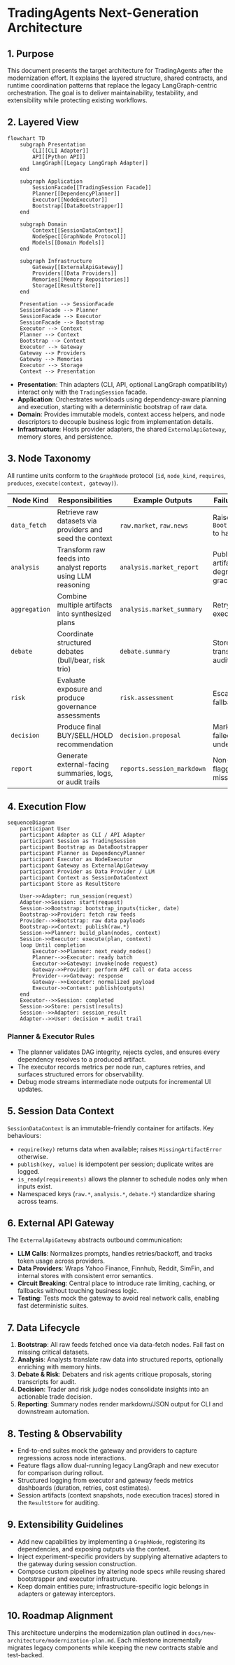 # TradingAgents Next-Generation Architecture

## 1. Purpose
This document presents the target architecture for TradingAgents after the modernization effort. It explains the layered structure, shared contracts, and runtime coordination patterns that replace the legacy LangGraph-centric orchestration. The goal is to deliver maintainability, testability, and extensibility while protecting existing workflows.

## 2. Layered View
```mermaid
flowchart TD
    subgraph Presentation
        CLI[[CLI Adapter]]
        API[[Python API]]
        LangGraph[[Legacy LangGraph Adapter]]
    end

    subgraph Application
        SessionFacade[[TradingSession Facade]]
        Planner[[DependencyPlanner]]
        Executor[[NodeExecutor]]
        Bootstrap[[DataBootstrapper]]
    end

    subgraph Domain
        Context[[SessionDataContext]]
        NodeSpec[[GraphNode Protocol]]
        Models[[Domain Models]]
    end

    subgraph Infrastructure
        Gateway[[ExternalApiGateway]]
        Providers[[Data Providers]]
        Memories[[Memory Repositories]]
        Storage[[ResultStore]]
    end

    Presentation --> SessionFacade
    SessionFacade --> Planner
    SessionFacade --> Executor
    SessionFacade --> Bootstrap
    Executor --> Context
    Planner --> Context
    Bootstrap --> Context
    Executor --> Gateway
    Gateway --> Providers
    Gateway --> Memories
    Executor --> Storage
    Context --> Presentation
```

- **Presentation**: Thin adapters (CLI, API, optional LangGraph compatibility) interact only with the `TradingSession` facade.
- **Application**: Orchestrates workloads using dependency-aware planning and execution, starting with a deterministic bootstrap of raw data.
- **Domain**: Provides immutable models, context access helpers, and node descriptors to decouple business logic from implementation details.
- **Infrastructure**: Hosts provider adapters, the shared `ExternalApiGateway`, memory stores, and persistence.

## 3. Node Taxonomy
All runtime units conform to the `GraphNode` protocol (`id`, `node_kind`, `requires`, `produces`, `execute(context, gateway)`).

| Node Kind       | Responsibilities | Example Outputs | Failure Handling |
|-----------------|------------------|-----------------|------------------|
| `data_fetch`    | Retrieve raw datasets via providers and seed the context | `raw.market`, `raw.news` | Raise `BootstrapFailure` to halt early |
| `analysis`      | Transform raw feeds into analyst reports using LLM reasoning | `analysis.market_report` | Publish partial artifacts, degrade gracefully |
| `aggregation`   | Combine multiple artifacts into synthesized plans | `analysis.market_summary` | Retry logic via executor |
| `debate`        | Coordinate structured debates (bull/bear, risk trio) | `debate.summary` | Store debate transcripts for auditing |
| `risk`          | Evaluate exposure and produce governance assessments | `risk.assessment` | Escalate to fallback policies |
| `decision`      | Produce final BUY/SELL/HOLD recommendation | `decision.proposal` | Mark session failed if undecided |
| `report`        | Generate external-facing summaries, logs, or audit trails | `reports.session_markdown` | Non-blocking, flagged if missing |

## 4. Execution Flow
```mermaid
sequenceDiagram
    participant User
    participant Adapter as CLI / API Adapter
    participant Session as TradingSession
    participant Bootstrap as DataBootstrapper
    participant Planner as DependencyPlanner
    participant Executor as NodeExecutor
    participant Gateway as ExternalApiGateway
    participant Provider as Data Provider / LLM
    participant Context as SessionDataContext
    participant Store as ResultStore

    User->>Adapter: run_session(request)
    Adapter->>Session: start(request)
    Session->>Bootstrap: bootstrap_inputs(ticker, date)
    Bootstrap->>Provider: fetch raw feeds
    Provider-->>Bootstrap: raw data payloads
    Bootstrap->>Context: publish(raw.*)
    Session->>Planner: build_plan(nodes, context)
    Session->>Executor: execute(plan, context)
    loop Until completion
        Executor->>Planner: next_ready_nodes()
        Planner-->>Executor: ready batch
        Executor->>Gateway: invoke(node request)
        Gateway->>Provider: perform API call or data access
        Provider-->>Gateway: response
        Gateway-->>Executor: normalized payload
        Executor->>Context: publish(outputs)
    end
    Executor-->>Session: completed
    Session->>Store: persist(results)
    Session-->>Adapter: session_result
    Adapter-->>User: decision + audit trail
```

### Planner & Executor Rules
- The planner validates DAG integrity, rejects cycles, and ensures every dependency resolves to a produced artifact.
- The executor records metrics per node run, captures retries, and surfaces structured errors for observability.
- Debug mode streams intermediate node outputs for incremental UI updates.

## 5. Session Data Context
`SessionDataContext` is an immutable-friendly container for artifacts. Key behaviours:
- `require(key)` returns data when available; raises `MissingArtifactError` otherwise.
- `publish(key, value)` is idempotent per session; duplicate writes are logged.
- `is_ready(requirements)` allows the planner to schedule nodes only when inputs exist.
- Namespaced keys (`raw.*`, `analysis.*`, `debate.*`) standardize sharing across teams.

## 6. External API Gateway
The `ExternalApiGateway` abstracts outbound communication:
- **LLM Calls**: Normalizes prompts, handles retries/backoff, and tracks token usage across providers.
- **Data Providers**: Wraps Yahoo Finance, Finnhub, Reddit, SimFin, and internal stores with consistent error semantics.
- **Circuit Breaking**: Central place to introduce rate limiting, caching, or fallbacks without touching business logic.
- **Testing**: Tests mock the gateway to avoid real network calls, enabling fast deterministic suites.

## 7. Data Lifecycle
1. **Bootstrap**: All raw feeds fetched once via data-fetch nodes. Fail fast on missing critical datasets.
2. **Analysis**: Analysts translate raw data into structured reports, optionally enriching with memory hints.
3. **Debate & Risk**: Debaters and risk agents critique proposals, storing transcripts for audit.
4. **Decision**: Trader and risk judge nodes consolidate insights into an actionable trade decision.
5. **Reporting**: Summary nodes render markdown/JSON output for CLI and downstream automation.

## 8. Testing & Observability
- End-to-end suites mock the gateway and providers to capture regressions across node interactions.
- Feature flags allow dual-running legacy LangGraph and new executor for comparison during rollout.
- Structured logging from executor and gateway feeds metrics dashboards (duration, retries, cost estimates).
- Session artifacts (context snapshots, node execution traces) stored in the `ResultStore` for auditing.

## 9. Extensibility Guidelines
- Add new capabilities by implementing a `GraphNode`, registering its dependencies, and exposing outputs via the context.
- Inject experiment-specific providers by supplying alternative adapters to the gateway during session construction.
- Compose custom pipelines by altering node specs while reusing shared bootstrapper and executor infrastructure.
- Keep domain entities pure; infrastructure-specific logic belongs in adapters or gateway interceptors.

## 10. Roadmap Alignment
This architecture underpins the modernization plan outlined in `docs/new-architecture/modernization-plan.md`. Each milestone incrementally migrates legacy components while keeping the new contracts stable and test-backed.
